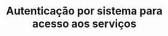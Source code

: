 ---
title: Autenticação por sistema para acesso aos serviços
api:
  file: TESTEBRUNINHO.json
  operationId: post_pdvsysauth
hidden: false
---